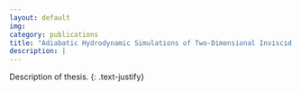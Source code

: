 ```yaml
---
layout: default
img:
category: publications
title: "Adiabatic Hydrodynamic Simulations of Two-Dimensional Inviscid Axisymmetric Extragalatic Jets"
description: |
---
```


Description of thesis.
{: .text-justify}
